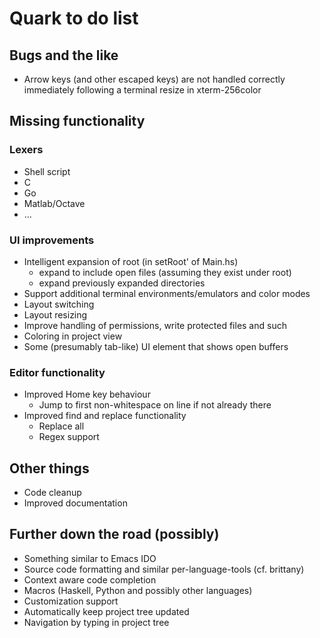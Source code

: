 # Quark to do list

## Bugs and the like

- Arrow keys (and other escaped keys) are not handled correctly immediately 
  following a terminal resize in xterm-256color

## Missing functionality

### Lexers

- Shell script
- C
- Go
- Matlab/Octave
- ...

### UI improvements

- Intelligent expansion of root (in setRoot' of Main.hs)
  - expand to include open files (assuming they exist under root)
  - expand previously expanded directories
- Support additional terminal environments/emulators and color modes
- Layout switching
- Layout resizing
- Improve handling of permissions, write protected files and such
- Coloring in project view
- Some (presumably tab-like) UI element that shows open buffers

### Editor functionality

- Improved Home key behaviour
  - Jump to first non-whitespace on line if not already there
- Improved find and replace functionality
  - Replace all
  - Regex support

## Other things

- Code cleanup
- Improved documentation

## Further down the road (possibly)

- Something similar to Emacs IDO
- Source code formatting and similar per-language-tools (cf. brittany)
- Context aware code completion
- Macros (Haskell, Python and possibly other languages)
- Customization support
- Automatically keep project tree updated
- Navigation by typing in project tree
